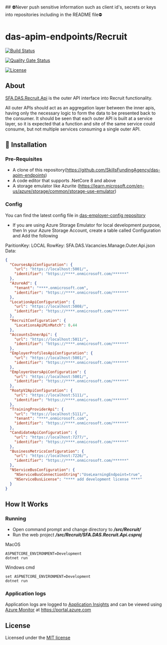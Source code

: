 ﻿﻿## ⛔Never push sensitive information such as client id's, secrets or keys into repositories including in the README file⛔

# das-apim-endpoints/Recruit

[![Build Status](https://sfa-gov-uk.visualstudio.com/Digital%20Apprenticeship%20Service/_apis/build/status%2FAPIM%2Fdas-apim-endpoints-Recruit?repoName=SkillsFundingAgency%2Fdas-apim-endpoints&branchName=master)](https://sfa-gov-uk.visualstudio.com/Digital%20Apprenticeship%20Service/_build?definitionId=2877)

[![Quality Gate Status](https://sonarcloud.io/api/project_badges/measure?project=SkillsFundingAgency_das-apim-endpoints_Recruit&metric=alert_status)](https://sonarcloud.io/summary/new_code?id=SkillsFundingAgency_das-apim-endpoints_Recruit)

[![License](https://img.shields.io/badge/license-MIT-lightgrey.svg?longCache=true&style=flat-square)](https://en.wikipedia.org/wiki/MIT_License)

## About

[SFA.DAS.Recruit.Api](https://github.com/SkillsFundingAgency/das-apim-endpoints/tree/master/src/Recruit)
is the outer API interface into Recruit functionality.

All outer APIs should act as an aggregation layer between the inner apis, having only the necessary logic to form the data to be presented back to the consumer. It should be seen that each outer API is built at a service layer, so it is expected that a function and site of the same service could consume, but not multiple services consuming a single outer API.

## 🚀 Installation

### Pre-Requisites
* A clone of this repository(https://github.com/SkillsFundingAgency/das-apim-endpoints)
* A code editor that supports .NetCore 8 and above
* A storage emulator like Azurite (https://learn.microsoft.com/en-us/azure/storage/common/storage-use-emulator)

### Config
You can find the latest config file in [das-employer-config repository](https://github.com/SkillsFundingAgency/das-employer-config/blob/master/das-apim-endpoints/SFA.DAS.Recruit.OuterApi.json)

* If you are using Azure Storage Emulator for local development purpose, then In your Azure Storage Account, create a table called Configuration and Add the following

ParitionKey: LOCAL
RowKey: SFA.DAS.Vacancies.Manage.Outer.Api.json
Data:
```json
{
  "CoursesApiConfiguration": {
    "url": "https://localhost:5001/",
    "identifier": "https://****.onmicrosoft.com/******"
  },
  "AzureAd": {
    "tenant": "****.onmicrosoft.com",
    "identifier": "https://****.onmicrosoft.com/******"
  },
  "LocationApiConfiguration": {
    "url": "https://localhost:5008/",
    "identifier": "https://****.onmicrosoft.com/******"
  },
  "RecruitConfiguration": {
    "LocationsApiMinMatch": 0.44
  },
  "AccountsInnerApi": {
    "url": "https://localhost:5011/",
    "identifier": "https://****.onmicrosoft.com/******"
  },
  "EmployerProfilesApiConfiguration": {
    "url": "https://localhost:5001/",
    "identifier": "https://****.onmicrosoft.com/******"
  },
  "EmployerUsersApiConfiguration": {
    "url": "https://localhost:5001/",
    "identifier": "https://****.onmicrosoft.com/******"
  },
  "RoatpV2ApiConfiguration": {
    "url": "https://localhost:5111/",
    "identifier": "https://****.onmicrosoft.com/******"
  },
  "TrainingProviderApi": {
    "url": "https://localhost:5111/",
    "tenant": "****.onmicrosoft.com",
    "identifier": "https://****.onmicrosoft.com/******"
  },
  "CandidateApiConfiguration": {
    "url": "https://localhost:7277/",
    "identifier": "https://****.onmicrosoft.com/******"
  },
  "BusinessMetricsConfiguration": {
    "url": "https://localhost:7226/",
    "identifier": "https://****.onmicrosoft.com/******"
  },
  "NServiceBusConfiguration": {
    "NServiceBusConnectionString":"UseLearningEndpoint=true",
    "NServiceBusLicense": "**** add development license ****"
  }
}
```

## How It Works

### Running

* Open command prompt and change directory to _**/src/Recruit/**_
* Run the web project _**/src/Recruit/SFA.DAS.Recruit.Api.csproj**_

MacOS
```
ASPNETCORE_ENVIRONMENT=Development
dotnet run
```
Windows cmd
```
set ASPNETCORE_ENVIRONMENT=Development
dotnet run
```

### Application logs
Application logs are logged to [Application Insights](https://learn.microsoft.com/en-us/azure/azure-monitor/app/app-insights-overview) and can be viewed using [Azure Monitor](https://learn.microsoft.com/en-us/azure/azure-monitor/overview) at https://portal.azure.com

## License

Licensed under the [MIT license](LICENSE)